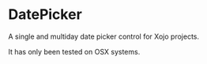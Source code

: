 # DatePicker
A single and multiday date picker control for Xojo projects.

It has only been tested on OSX systems.
